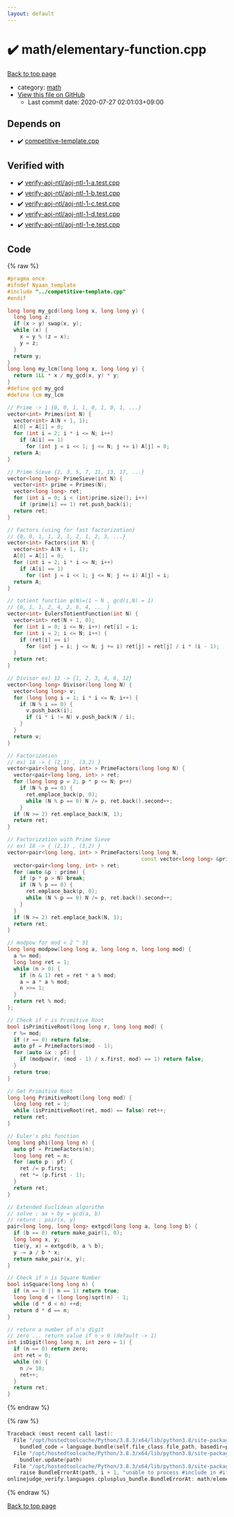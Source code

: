 ```yaml
---
layout: default
---
```


<!-- mathjax config similar to math.stackexchange -->
<script type="text/javascript" async
  src="https://cdnjs.cloudflare.com/ajax/libs/mathjax/2.7.5/MathJax.js?config=TeX-MML-AM_CHTML">
</script>
<script type="text/x-mathjax-config">
  MathJax.Hub.Config({
    TeX: { equationNumbers: { autoNumber: "AMS" }},
    tex2jax: {
      inlineMath: [ ['$','$'] ],
      processEscapes: true
    },
    "HTML-CSS": { matchFontHeight: false },
    displayAlign: "left",
    displayIndent: "2em"
  });
</script>

<script type="text/javascript" src="https://cdnjs.cloudflare.com/ajax/libs/jquery/3.4.1/jquery.min.js"></script>
<script src="https://cdn.jsdelivr.net/npm/jquery-balloon-js@1.1.2/jquery.balloon.min.js" integrity="sha256-ZEYs9VrgAeNuPvs15E39OsyOJaIkXEEt10fzxJ20+2I=" crossorigin="anonymous"></script>
<script type="text/javascript" src="../../assets/js/copy-button.js"></script>
<link rel="stylesheet" href="../../assets/css/copy-button.css" />


# :heavy_check_mark: math/elementary-function.cpp

<a href="../../index.html">Back to top page</a>

* category: <a href="../../index.html#7e676e9e663beb40fd133f5ee24487c2">math</a>
* <a href="{{ site.github.repository_url }}/blob/master/math/elementary-function.cpp">View this file on GitHub</a>
    - Last commit date: 2020-07-27 02:01:03+09:00




## Depends on

* :heavy_check_mark: <a href="../competitive-template.cpp.html">competitive-template.cpp</a>


## Verified with

* :heavy_check_mark: <a href="../../verify/verify-aoj-ntl/aoj-ntl-1-a.test.cpp.html">verify-aoj-ntl/aoj-ntl-1-a.test.cpp</a>
* :heavy_check_mark: <a href="../../verify/verify-aoj-ntl/aoj-ntl-1-b.test.cpp.html">verify-aoj-ntl/aoj-ntl-1-b.test.cpp</a>
* :heavy_check_mark: <a href="../../verify/verify-aoj-ntl/aoj-ntl-1-c.test.cpp.html">verify-aoj-ntl/aoj-ntl-1-c.test.cpp</a>
* :heavy_check_mark: <a href="../../verify/verify-aoj-ntl/aoj-ntl-1-d.test.cpp.html">verify-aoj-ntl/aoj-ntl-1-d.test.cpp</a>
* :heavy_check_mark: <a href="../../verify/verify-aoj-ntl/aoj-ntl-1-e.test.cpp.html">verify-aoj-ntl/aoj-ntl-1-e.test.cpp</a>


## Code

<a id="unbundled"></a>
{% raw %}
```cpp
#pragma once
#ifndef Nyaan_template
#include "../competitive-template.cpp"
#endif

long long my_gcd(long long x, long long y) {
  long long z;
  if (x > y) swap(x, y);
  while (x) {
    x = y % (z = x);
    y = z;
  }
  return y;
}
long long my_lcm(long long x, long long y) {
  return 1LL * x / my_gcd(x, y) * y;
}
#define gcd my_gcd
#define lcm my_lcm

// Prime -> 1 {0, 0, 1, 1, 0, 1, 0, 1, ...}
vector<int> Primes(int N) {
  vector<int> A(N + 1, 1);
  A[0] = A[1] = 0;
  for (int i = 2; i * i <= N; i++)
    if (A[i] == 1)
      for (int j = i << 1; j <= N; j += i) A[j] = 0;
  return A;
}

// Prime Sieve {2, 3, 5, 7, 11, 13, 17, ...}
vector<long long> PrimeSieve(int N) {
  vector<int> prime = Primes(N);
  vector<long long> ret;
  for (int i = 0; i < (int)prime.size(); i++)
    if (prime[i] == 1) ret.push_back(i);
  return ret;
}

// Factors (using for fast factorization)
// {0, 0, 1, 1, 2, 1, 2, 1, 2, 3, ...}
vector<int> Factors(int N) {
  vector<int> A(N + 1, 1);
  A[0] = A[1] = 0;
  for (int i = 2; i * i <= N; i++)
    if (A[i] == 1)
      for (int j = i << 1; j <= N; j += i) A[j] = i;
  return A;
}

// totient function φ(N)=(1 ~ N , gcd(i,N) = 1)
// {0, 1, 1, 2, 4, 2, 6, 4, ... }
vector<int> EulersTotientFunction(int N) {
  vector<int> ret(N + 1, 0);
  for (int i = 0; i <= N; i++) ret[i] = i;
  for (int i = 2; i <= N; i++) {
    if (ret[i] == i)
      for (int j = i; j <= N; j += i) ret[j] = ret[j] / i * (i - 1);
  }
  return ret;
}

// Divisor ex) 12 -> {1, 2, 3, 4, 6, 12}
vector<long long> Divisor(long long N) {
  vector<long long> v;
  for (long long i = 1; i * i <= N; i++) {
    if (N % i == 0) {
      v.push_back(i);
      if (i * i != N) v.push_back(N / i);
    }
  }
  return v;
}

// Factorization
// ex) 18 -> { (2,1) , (3,2) }
vector<pair<long long, int> > PrimeFactors(long long N) {
  vector<pair<long long, int> > ret;
  for (long long p = 2; p * p <= N; p++)
    if (N % p == 0) {
      ret.emplace_back(p, 0);
      while (N % p == 0) N /= p, ret.back().second++;
    }
  if (N >= 2) ret.emplace_back(N, 1);
  return ret;
}

// Factorization with Prime Sieve
// ex) 18 -> { (2,1) , (3,2) }
vector<pair<long long, int> > PrimeFactors(long long N,
                                           const vector<long long> &prime) {
  vector<pair<long long, int> > ret;
  for (auto &p : prime) {
    if (p * p > N) break;
    if (N % p == 0) {
      ret.emplace_back(p, 0);
      while (N % p == 0) N /= p, ret.back().second++;
    }
  }
  if (N >= 2) ret.emplace_back(N, 1);
  return ret;
}

// modpow for mod < 2 ^ 31
long long modpow(long long a, long long n, long long mod) {
  a %= mod;
  long long ret = 1;
  while (n > 0) {
    if (n & 1) ret = ret * a % mod;
    a = a * a % mod;
    n >>= 1;
  }
  return ret % mod;
};

// Check if r is Primitive Root
bool isPrimitiveRoot(long long r, long long mod) {
  r %= mod;
  if (r == 0) return false;
  auto pf = PrimeFactors(mod - 1);
  for (auto &x : pf) {
    if (modpow(r, (mod - 1) / x.first, mod) == 1) return false;
  }
  return true;
}

// Get Primitive Root
long long PrimitiveRoot(long long mod) {
  long long ret = 1;
  while (isPrimitiveRoot(ret, mod) == false) ret++;
  return ret;
}

// Euler's phi function
long long phi(long long n) {
  auto pf = PrimeFactors(n);
  long long ret = n;
  for (auto p : pf) {
    ret /= p.first;
    ret *= (p.first - 1);
  }
  return ret;
}

// Extended Euclidean algorithm
// solve : ax + by = gcd(a, b)
// return : pair(x, y)
pair<long long, long long> extgcd(long long a, long long b) {
  if (b == 0) return make_pair(1, 0);
  long long x, y;
  tie(y, x) = extgcd(b, a % b);
  y -= a / b * x;
  return make_pair(x, y);
}

// Check if n is Square Number
bool isSquare(long long n) {
  if (n == 0 || n == 1) return true;
  long long d = (long long)sqrt(n) - 1;
  while (d * d < n) ++d;
  return d * d == n;
}

// return a number of n's digit
// zero ... return value if n = 0 (default -> 1)
int isDigit(long long n, int zero = 1) {
  if (n == 0) return zero;
  int ret = 0;
  while (n) {
    n /= 10;
    ret++;
  }
  return ret;
}
```
{% endraw %}

<a id="bundled"></a>
{% raw %}
```cpp
Traceback (most recent call last):
  File "/opt/hostedtoolcache/Python/3.8.3/x64/lib/python3.8/site-packages/onlinejudge_verify/docs.py", line 349, in write_contents
    bundled_code = language.bundle(self.file_class.file_path, basedir=pathlib.Path.cwd())
  File "/opt/hostedtoolcache/Python/3.8.3/x64/lib/python3.8/site-packages/onlinejudge_verify/languages/cplusplus.py", line 185, in bundle
    bundler.update(path)
  File "/opt/hostedtoolcache/Python/3.8.3/x64/lib/python3.8/site-packages/onlinejudge_verify/languages/cplusplus_bundle.py", line 306, in update
    raise BundleErrorAt(path, i + 1, "unable to process #include in #if / #ifdef / #ifndef other than include guards")
onlinejudge_verify.languages.cplusplus_bundle.BundleErrorAt: math/elementary-function.cpp: line 3: unable to process #include in #if / #ifdef / #ifndef other than include guards

```
{% endraw %}

<a href="../../index.html">Back to top page</a>

